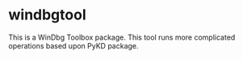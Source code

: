 # windbgtool

This is a WinDbg Toolbox package. This tool runs more complicated operations based upon PyKD package.

